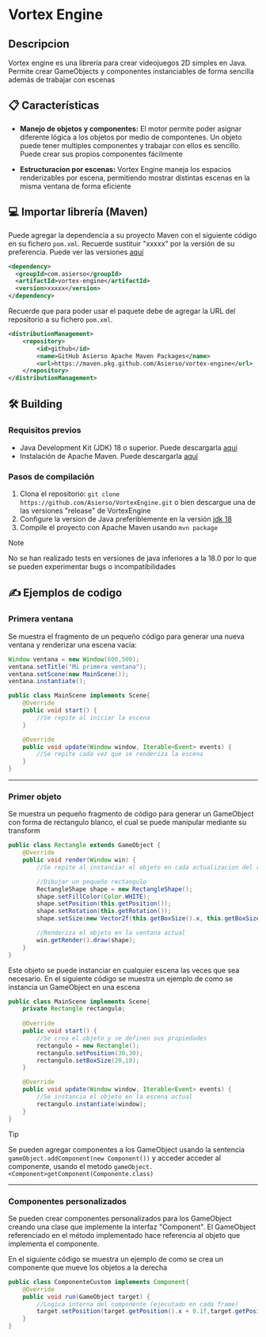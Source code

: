 # Vortex Engine
## Descripcion
Vortex engine es una librería para crear videojuegos 2D simples en Java. Permite crear GameObjects y componentes instanciables de forma sencilla además de trabajar con escenas


## 📋 Características
- **Manejo de objetos y componentes:** El motor permite poder asignar diferente lógica a los objetos por medio de compontenes. Un objeto puede tener multiples componentes y trabajar con ellos es sencillo. Puede crear sus propios componentes fácilmente

- **Estructuracion por escenas:** Vortex Engine maneja los espacios renderizables por escena, permitiendo mostrar distintas escenas en la misma ventana de forma eficiente

## 💻 Importar librería (Maven)
Puede agregar la dependencia a su proyecto Maven con el siguiente código en su fichero `pom.xml`. Recuerde sustituir "xxxxx" por la versión de su preferencia. Puede ver las versiones [aquí](https://github.com/Asierso/vortex-engine/packages)

```xml
<dependency>
  <groupId>com.asierso</groupId>
  <artifactId>vortex-engine</artifactId>
  <version>xxxxx</version>
</dependency>
```
Recuerde que para poder usar el paquete debe de agregar la URL del repositorio a su fichero `pom.xml`.

```xml
<distributionManagement>
    <repository>
        <id>github</id>
        <name>GitHub Asierso Apache Maven Packages</name>
        <url>https://maven.pkg.github.com/Asierso/vortex-engine</url>
    </repository>
</distributionManagement>
```

## 🛠️ Building 

### Requisitos previos
- Java Development Kit (JDK) 18 o superior. Puede descargarla [aquí](https://www.oracle.com/java/technologies/javase/jdk18-archive-downloads.html)
- Instalación de Apache Maven. Puede descargarla [aquí](https://maven.apache.org/download.cgi)

### Pasos de compilación
1. Clona el repositorio: `git clone https://github.com/Asierso/VortexEngine.git` o bien descargue una de las versiones "release" de VortexEngine
2. Configure la version de Java preferiblemente en la versión [jdk 18](https://www.oracle.com/java/technologies/javase/jdk18-archive-downloads.html)
3. Compile el proyecto con Apache Maven usando `mvn package`

> [!NOTE]
> No se han realizado tests en versiones de java inferiores a la 18.0 por lo que se pueden experimentar bugs o incompatibilidades

## ✍️ Ejemplos de codigo

### Primera ventana
Se muestra el fragmento de un pequeño código para generar una nueva ventana y renderizar una escena vacía:
```java
Window ventana = new Window(600,500);
ventana.setTitle("Mi primera ventana");
ventana.setScene(new MainScene());
ventana.instantiate();
```

```java
public class MainScene implements Scene{
    @Override
    public void start() {
        //Se repite al iniciar la escena
    }

    @Override
    public void update(Window window, Iterable<Event> events) {
        //Se repite cada vez que se renderiza la escena
    }
}
```
---
### Primer objeto
Se muestra un pequeño fragmento de código para generar un GameObject con forma de rectangulo blanco, el cual se puede manipular mediante su transform

```java
public class Rectangle extends GameObject {
    @Override
    public void render(Window win) { 
        //Se repite al instanciar el objeto en cada actualizacion del render

        //Dibujar un pequeño rectangulo
        RectangleShape shape = new RectangleShape();
        shape.setFillColor(Color.WHITE);
        shape.setPosition(this.getPosition());
        shape.setRotation(this.getRotation());
        shape.setSize(new Vector2f(this.getBoxSize().x, this.getBoxSize().y));

        //Renderiza el objeto en la ventana actual
        win.getRender().draw(shape);
    }
}
```

Este objeto se puede instanciar en cualquier escena las veces que sea necesario. En el siguiente código se muestra un ejemplo de como se instancia un GameObject en una escena

```java
public class MainScene implements Scene{
    private Rectangle rectangulo;
    
    @Override
    public void start() {
        //Se crea el objeto y se definen sus propiedades
        rectangulo = new Rectangle();
        rectangulo.setPosition(30,30);
        rectangulo.setBoxSize(20,10);
    }

    @Override
    public void update(Window window, Iterable<Event> events) {
        //Se instancia el objeto en la escena actual
        rectangulo.instantiate(window);
    }
}
```

> [!TIP]
> Se pueden agregar componentes a los GameObject usando la sentencia ```gameObject.addComponent(new Component())``` y acceder acceder al componente, usando el metodo ```gameObject.<Component>getComponent(Componente.class)```
---
### Componentes personalizados
Se pueden crear componentes personalizados para los GameObject creando una clase que implemente la interfaz "Component". El GameObject referenciado en el método implementado hace referencia al objeto que implementa el componente. 

En el siguiente código se muestra un ejemplo de como se crea un componente que mueve los objetos a la derecha

```java
public class ComponenteCustom implements Component{
    @Override
    public void run(GameObject target) {
        //Logica interna del componente (ejecutado en cada frame)
        target.setPosition(target.getPosition().x + 0.1f,target.getPosition().y);
    }
}
```